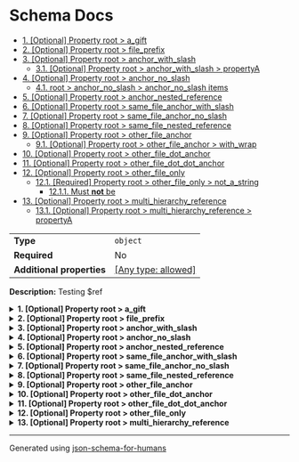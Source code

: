 # Schema Docs

- [1. [Optional] Property root > a_gift](#a_gift)
- [2. [Optional] Property root > file_prefix](#file_prefix)
- [3. [Optional] Property root > anchor_with_slash](#anchor_with_slash)
  - [3.1. [Optional] Property root > anchor_with_slash > propertyA](#anchor_with_slash_propertyA)
- [4. [Optional] Property root > anchor_no_slash](#anchor_no_slash)
  - [4.1. root > anchor_no_slash > anchor_no_slash items](#autogenerated_heading_2)
- [5. [Optional] Property root > anchor_nested_reference](#anchor_nested_reference)
- [6. [Optional] Property root > same_file_anchor_with_slash](#same_file_anchor_with_slash)
- [7. [Optional] Property root > same_file_anchor_no_slash](#same_file_anchor_no_slash)
- [8. [Optional] Property root > same_file_nested_reference](#same_file_nested_reference)
- [9. [Optional] Property root > other_file_anchor](#other_file_anchor)
  - [9.1. [Optional] Property root > other_file_anchor > with_wrap](#other_file_anchor_with_wrap)
- [10. [Optional] Property root > other_file_dot_anchor](#other_file_dot_anchor)
- [11. [Optional] Property root > other_file_dot_dot_anchor](#other_file_dot_dot_anchor)
- [12. [Optional] Property root > other_file_only](#other_file_only)
  - [12.1. [Required] Property root > other_file_only > not_a_string](#other_file_only_not_a_string)
    - [12.1.1. Must **not** be](#autogenerated_heading_3)
- [13. [Optional] Property root > multi_hierarchy_reference](#multi_hierarchy_reference)
  - [13.1. [Optional] Property root > multi_hierarchy_reference > propertyA](#multi_hierarchy_reference_propertyA)

|                           |                                                                           |
| ------------------------- | ------------------------------------------------------------------------- |
| **Type**                  | `object`                                                                  |
| **Required**              | No                                                                        |
| **Additional properties** | [[Any type: allowed]](# "Additional Properties of any type are allowed.") |

**Description:** Testing $ref

<details>
<summary><strong> <a name="a_gift"></a>1. [Optional] Property root > a_gift</strong>  

</summary>
<blockquote>

|                |                    |
| -------------- | ------------------ |
| **Type**       | `string`           |
| **Required**   | No                 |
| **Defined in** | #/definitions/gift |

**Description:** A gift, or is it?

</blockquote>
</details>

<details>
<summary><strong> <a name="file_prefix"></a>2. [Optional] Property root > file_prefix</strong>  

</summary>
<blockquote>

|                        |                   |
| ---------------------- | ----------------- |
| **Type**               | `string`          |
| **Required**           | No                |
| **Same definition as** | [a_gift](#a_gift) |

**Description:** A gift, or is it?

</blockquote>
</details>

<details>
<summary><strong> <a name="anchor_with_slash"></a>3. [Optional] Property root > anchor_with_slash</strong>  

</summary>
<blockquote>

|                           |                                                         |
| ------------------------- | ------------------------------------------------------- |
| **Type**                  | `object`                                                |
| **Required**              | No                                                      |
| **Additional properties** | [[Not allowed]](# "Additional Properties not allowed.") |
| **Defined in**            | #/definitions/object_def                                |

<details>
<summary><strong> <a name="anchor_with_slash_propertyA"></a>3.1. [Optional] Property root > anchor_with_slash > propertyA</strong>  

</summary>
<blockquote>

|              |          |
| ------------ | -------- |
| **Type**     | `string` |
| **Required** | No       |

**Description:** Description for object_def/items/propertyA

</blockquote>
</details>

</blockquote>
</details>

<details>
<summary><strong> <a name="anchor_no_slash"></a>4. [Optional] Property root > anchor_no_slash</strong>  

</summary>
<blockquote>

|                |                        |
| -------------- | ---------------------- |
| **Type**       | `array of string`      |
| **Required**   | No                     |
| **Defined in** | #definitions/array_def |

**Description:** Description for array_def

|                      | Array restrictions |
| -------------------- | ------------------ |
| **Min items**        | N/A                |
| **Max items**        | N/A                |
| **Items unicity**    | False              |
| **Additional items** | False              |
| **Tuple validation** | See below          |

| Each item of this array must be                 | Description |
| ----------------------------------------------- | ----------- |
| [anchor_no_slash items](#anchor_no_slash_items) | -           |

### <a name="autogenerated_heading_2"></a>4.1. root > anchor_no_slash > anchor_no_slash items

|              |          |
| ------------ | -------- |
| **Type**     | `string` |
| **Required** | No       |

</blockquote>
</details>

<details>
<summary><strong> <a name="anchor_nested_reference"></a>5. [Optional] Property root > anchor_nested_reference</strong>  

</summary>
<blockquote>

|                |                             |
| -------------- | --------------------------- |
| **Type**       | `string`                    |
| **Required**   | No                          |
| **Defined in** | #/definitions/reference_def |

</blockquote>
</details>

<details>
<summary><strong> <a name="same_file_anchor_with_slash"></a>6. [Optional] Property root > same_file_anchor_with_slash</strong>  

</summary>
<blockquote>

|                |                                         |
| -------------- | --------------------------------------- |
| **Type**       | `string`                                |
| **Required**   | No                                      |
| **Defined in** | references.json#/definitions/string_def |

**Description:** Description for string_def

</blockquote>
</details>

<details>
<summary><strong> <a name="same_file_anchor_no_slash"></a>7. [Optional] Property root > same_file_anchor_no_slash</strong>  

</summary>
<blockquote>

|                           |                                                         |
| ------------------------- | ------------------------------------------------------- |
| **Type**                  | `object`                                                |
| **Required**              | No                                                      |
| **Additional properties** | [[Not allowed]](# "Additional Properties not allowed.") |
| **Same definition as**    | [anchor_with_slash](#anchor_with_slash)                 |

</blockquote>
</details>

<details>
<summary><strong> <a name="same_file_nested_reference"></a>8. [Optional] Property root > same_file_nested_reference</strong>  

</summary>
<blockquote>

|                        |                                                     |
| ---------------------- | --------------------------------------------------- |
| **Type**               | `string`                                            |
| **Required**           | No                                                  |
| **Same definition as** | [anchor_nested_reference](#anchor_nested_reference) |

</blockquote>
</details>

<details>
<summary><strong> <a name="other_file_anchor"></a>9. [Optional] Property root > other_file_anchor</strong>  

</summary>
<blockquote>

|                           |                                                                           |
| ------------------------- | ------------------------------------------------------------------------- |
| **Type**                  | `object`                                                                  |
| **Required**              | No                                                                        |
| **Additional properties** | [[Any type: allowed]](# "Additional Properties of any type are allowed.") |
| **Defined in**            | with_descriptions.json#/definitions/gift                                  |

**Description:** The delivery is a gift, no prices displayed

<details>
<summary><strong> <a name="other_file_anchor_with_wrap"></a>9.1. [Optional] Property root > other_file_anchor > with_wrap</strong>  

</summary>
<blockquote>

|              |           |
| ------------ | --------- |
| **Type**     | `boolean` |
| **Required** | No        |

</blockquote>
</details>

</blockquote>
</details>

<details>
<summary><strong> <a name="other_file_dot_anchor"></a>10. [Optional] Property root > other_file_dot_anchor</strong>  

</summary>
<blockquote>

|                           |                                                                           |
| ------------------------- | ------------------------------------------------------------------------- |
| **Type**                  | `object`                                                                  |
| **Required**              | No                                                                        |
| **Additional properties** | [[Any type: allowed]](# "Additional Properties of any type are allowed.") |
| **Same definition as**    | [other_file_anchor](#other_file_anchor)                                   |

**Description:** The delivery is a gift, no prices displayed

</blockquote>
</details>

<details>
<summary><strong> <a name="other_file_dot_dot_anchor"></a>11. [Optional] Property root > other_file_dot_dot_anchor</strong>  

</summary>
<blockquote>

|                           |                                                                           |
| ------------------------- | ------------------------------------------------------------------------- |
| **Type**                  | `object`                                                                  |
| **Required**              | No                                                                        |
| **Additional properties** | [[Any type: allowed]](# "Additional Properties of any type are allowed.") |
| **Same definition as**    | [other_file_anchor](#other_file_anchor)                                   |

**Description:** The delivery is a gift, no prices displayed

</blockquote>
</details>

<details>
<summary><strong> <a name="other_file_only"></a>12. [Optional] Property root > other_file_only</strong>  

</summary>
<blockquote>

|                           |                                                                           |
| ------------------------- | ------------------------------------------------------------------------- |
| **Type**                  | `object`                                                                  |
| **Required**              | No                                                                        |
| **Additional properties** | [[Any type: allowed]](# "Additional Properties of any type are allowed.") |
| **Defined in**            | combining_not.json                                                        |

**Description:** Test schema with a not

<details>
<summary><strong> <a name="other_file_only_not_a_string"></a>12.1. [Required] Property root > other_file_only > not_a_string</strong>  

</summary>
<blockquote>

|                           |                                                                           |
| ------------------------- | ------------------------------------------------------------------------- |
| **Type**                  | `combining`                                                               |
| **Required**              | Yes                                                                       |
| **Additional properties** | [[Any type: allowed]](# "Additional Properties of any type are allowed.") |

#### <a name="autogenerated_heading_3"></a>12.1.1. Must **not** be

|              |          |
| ------------ | -------- |
| **Type**     | `string` |
| **Required** | No       |

</blockquote>
</details>

</blockquote>
</details>

<details>
<summary><strong> <a name="multi_hierarchy_reference"></a>13. [Optional] Property root > multi_hierarchy_reference</strong>  

</summary>
<blockquote>

|                           |                                                                           |
| ------------------------- | ------------------------------------------------------------------------- |
| **Type**                  | `object`                                                                  |
| **Required**              | No                                                                        |
| **Additional properties** | [[Any type: allowed]](# "Additional Properties of any type are allowed.") |
| **Defined in**            | reference_schemas/intermediate.json#/properties/cross_file_reference      |

<details>
<summary><strong> <a name="multi_hierarchy_reference_propertyA"></a>13.1. [Optional] Property root > multi_hierarchy_reference > propertyA</strong>  

</summary>
<blockquote>

|              |          |
| ------------ | -------- |
| **Type**     | `string` |
| **Required** | No       |

**Description:** Contents of propertyA in final.json

</blockquote>
</details>

</blockquote>
</details>

----------------------------------------------------------------------------------------------------------------------------
Generated using [json-schema-for-humans](https://github.com/coveooss/json-schema-for-humans)